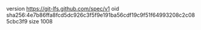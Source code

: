 version https://git-lfs.github.com/spec/v1
oid sha256:4e7b86ffa8fcd5dc926c3f5f9e191ba56cdf19c9f51f64993208c2c085cbc3f9
size 1008
